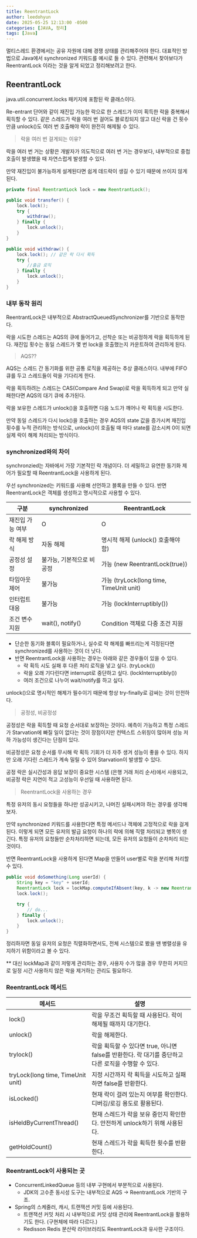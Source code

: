 ```yaml
---
title: ReentrantLock
author: leedohyun
date: 2025-05-25 12:13:00 -0500
categories: [JAVA, 정리]
tags: [Java]
---
```


멀티스레드 환경에서는 공유 자원에 대해 경쟁 상태를 관리해주어야 한다. 대표적인 방법으로 Java에서 synchronized 키워드를 예시로 들 수 있다. 관련해서 찾아보다가 ReentrantLock 이라는 것을 알게 되었고 정리해보려고 한다.

## ReentrantLock

java.util.concurrent.locks 패키지에 포함된 락 클래스이다.

Re-entrant 단어와 같이 재진입 가능한 락으로 한 스레드가 이미 획득한 락을 중복해서 획득할 수 있다. 같은 스레드가 락을 여러 번 걸어도 블로킹되지 않고 대신 락을 건 횟수 만큼 unlock()도 여러 번 호출해야 락이 완전히 해제될 수 있다.

> 락을 여러 번 걸게되는 이유?

락을 여러 번 거는 상황은 개발자가 의도적으로 여러 번 거는 경우보다, 내부적으로 중첩 호출이 발생했을 때 자연스럽게 발생할 수 있다.

만약 재진입이 불가능하게 설계된다면 쉽게 데드락이 생길 수 있기 때문에 쓰이지 않게 된다.

```java
private final ReentrantLock lock = new ReentrantLock();

public void transfer() {
	lock.lock();
	try {
		withdraw();
	} finally {
		lock.unlock();
	}
}

public void withdraw() {
	lock.lock(); // 같은 락 다시 획득
	try {
		//출금 로직
	} finally {
		lock.unlock();
	}
}
```

### 내부 동작 원리

ReentrantLock은 내부적으로 AbstractQueuedSynchronizer를 기반으로 동작한다.

락을 시도한 스레드는 AQS의 큐에 들어가고, 선착순 또는 비공정하게 락을 획득하게 된다. 재진입 횟수는 동일 스레드가 몇 번 lock을 호출했는지 카운트하여 관리하게 된다.

> AQS??

AQS는 스레드 간 동기화를 위한 공통 로직을 제공하는 추상 클래스이다. 내부에 FIFO 큐를 두고 스레드들이 락을 기다리게 한다.

락을 획득하려는 스레드는 CAS(Compare And Swap)로 락을 획득하게 되고 만약 실패한다면 AQS의 대기 큐에 추가된다.

락을 보유한 스레드가 unlock()을 호출하면 다음 노드가 깨어나 락 획득을 시도한다.

만약 동일 스레드가 다시 lock()을 호출하는 경우 AQS의 state 값을 증가시켜 재진입 횟수를 누적 관리하는 방식으로, unlock()이 호출될 때 마다 state를 감소시켜 0이 되면 실제 락이 해제 처리되는 방식이다.

### synchronized와의 차이

synchronzied는 자바에서 가장 기본적인 락 개념이다. 더 세밀하고 유연한 동기화 제어가 필요할 때 ReentrantLock을 사용하게 된다.

우선 synchronized는 키워드를 사용해 선언하고 블록을 만들 수 있다. 반면 ReentrantLock은 객체를 생성하고 명시적으로 사용할 수 있다.

| 구분 | synchronized  | ReentrantLock |
|--|--|--|
| 재진입 가능 여부 | O | O |
| 락 해제 방식 | 자동 해제| 명시적 해제 (unlock() 호출해야 함)|
|공정성 설정|불가능, 기본적으로 비공정|가능 (new ReentrantLock(true))|
|타임아웃 제어|불가능|가능 (tryLock(long time, TimeUnit unit)|
|인터럽트 대응|불가능|가능 (lockInterruptibly())|
|조건 변수 지원|wait(), notify()|Condition 객체로 다중 조건 지원|

- 단순한 동기화 블록이 필요하거나, 실수로 락 해제를 빠뜨리는게 걱정된다면 synchronized를 사용하는 것이 더 낫다.
- 반면 ReentrantLock을 사용하는 경우는 아래와 같은 경우들이 있을 수 있다.
	- 락 획득 시도 실패 후 다른 처리 로직을 넣고 싶다. (tryLock())
	- 락을 오래 기다린다면 interrupt로 중단하고 싶다. (lockInterruptibly())
	- 여러 조건으로 나누어 wait/notify를 하고 싶다.

unlock()으로 명시적인 해제가 필수이기 때문에 항상 try-finally로 감싸는 것이 안전하다.

> 공정성, 비공정성

공정성은 락을 획득할 때 요청 순서대로 보장하는 것이다. 예측이 가능하고 특정 스레드가 Starvation에 빠질 일이 없다는 것이 장점이지만 컨텍스트 스위칭이 많아져 성능 저하 가능성이 생긴다는 단점이 있다.

비공정성은 요청 순서를 무시해 락 획득 기회가 더 자주 생겨 성능이 좋을 수 있다. 하지만 오래 기다린 스레드가 계속 밀릴 수 있어 Starvation이 발생할 수 있다.

공정 락은 실시간성과 응답 보장이 중요한 시스템 (은행 거래 처리 순서)에서 사용되고, 비공정 락은 지연이 적고 고성능이 우선일 때 사용하면 된다.

> ReentrantLock을 사용하는 경우

특정 유저의 동시 요청들을 하나만 성공시키고, 나머진 실패시켜야 하는 경우를 생각해보자.

만약 synchronized 키워드를 사용한다면 특정 메서드나 객체에 고정적으로 락을 걸게 된다. 이렇게 되면 모든 유저의 발급 요청이 하나의 락에 의해 직렬 처리되고 병목이 생긴다. 특정 유저의 요청들만 순차처리하면 되는데, 모든 유저의 요청들이 순차처리 되는 것이다.

반면 ReentrantLock을 사용하게 된다면 Map을 만들어 user별로 락을 분리해 처리할 수 있다.

```java
public void doSomething(Long userId) {
	String key = "key" + userId;
	ReentrantLock lock = lockMap.computeIfAbsent(key, k -> new ReentrantLock());
	lock.lock();

	try {
		// do...
	} finally {
		lock.unlock();
	}
}
```

정리하자면 동일 유저의 요청은 직렬화하면서도, 전체 시스템으로 봤을 땐 병렬성을 유지하기 위함이라고 볼 수 있다.

** 대신 lockMap과 같이 저렇게 관리하는 경우, 사용자 수가 많을 경우 무한히 커지므로 일정 시간 사용하지 않은 락을 제거하는 관리도 필요하다.

### ReentrantLock 메서드

|메서드  |설명  |
|--|--|
|lock()  |락을 무조건 획득할 때 사용된다. 락이 해제될 때까지 대기한다.|
|unlock()|락을 해제한다.|
|trylock()|락을 획득할 수 있다면 true, 아니면 false를 반환한다. 락 대기를 중단하고 다른 로직을 수행할 수 있다.|
|tryLock(long time, TimeUnit unit)|지정 시간까지 락 획득을 시도하고 실패하면 false를 반환한다.|
|isLocked()|현재 락이 걸려 있는지 여부를 확인한다. 디버깅/로깅 용도로 활용된다.|
|isHeldByCurrentThread()|현재 스레드가 락을 보유 중인지 확인한다. 안전하게 unlock하기 위해 사용된다.|
|getHoldCount()|현재 스레드가 락을 획득한 횟수를 반환한다.|


### ReentrantLock이 사용되는 곳

- ConcurrentLinkedQueue 등의 내부 구현에서 부분적으로 사용된다.
	- JDK의 고수준 동시성 도구는 내부적으로 AQS -> ReentrantLock 기반의 구조.
- Spring의 스케줄러, 캐시, 트랜잭션 커밋 등에 사용된다.
	- 트랜잭션 커밋 처리 시 내부적으로 커밋 상태 관리에 ReentrantLock을 활용하기도 한다. (구현체에 따라 다르다.)
	- Redisson Redis 분산락 라이브러리도 ReentrantLock과 유사한 구조이다.